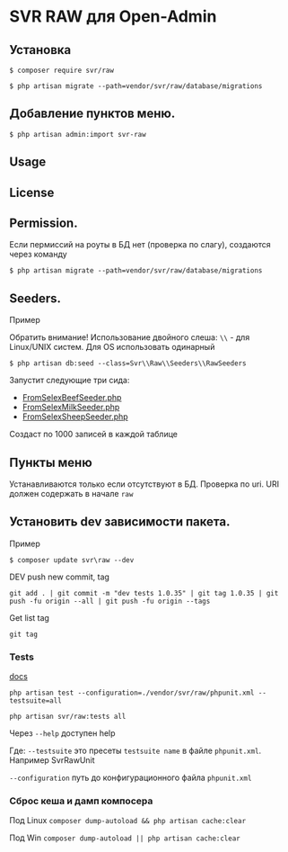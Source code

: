 
SVR RAW для Open-Admin 
=========================

## Установка

```
$ composer require svr/raw

$ php artisan migrate --path=vendor/svr/raw/database/migrations

```
## Добавление пунктов меню.
```
$ php artisan admin:import svr-raw

```

## Usage

[//]: # (See [wiki]&#40;http://open-admin.org/docs/en/extension-helpers&#41;)

License
------------

[//]: # (Licensed under [The MIT License &#40;GPL 3.0&#41;]&#40;LICENSE&#41;.)


## Permission.
Если пермиссий на роуты в БД нет (проверка по слагу), создаются через команду
```
$ php artisan migrate --path=vendor/svr/raw/database/migrations
```
## Seeders.

Пример

Обратить внимание!  Использование двойного слеша: `\\` - для Linux/UNIX систем. Для OS использовать одинарный
```
$ php artisan db:seed --class=Svr\\Raw\\Seeders\\RawSeeders
```

Запустит следующие три сида:
- [FromSelexBeefSeeder.php](database%2Fseeders%2FFromSelexBeefSeeder.php)
- [FromSelexMilkSeeder.php](database%2Fseeders%2FFromSelexMilkSeeder.php)
- [FromSelexSheepSeeder.php](database%2Fseeders%2FFromSelexSheepSeeder.php)

Создаст по 1000 записей в каждой таблице

## Пункты меню
Устанавливаются только если отсутствуют в БД. Проверка по uri. URI должен содержать в начале `raw`

## Установить dev зависимости пакета.

Пример
```
$ composer update svr\raw --dev
```

DEV push new commit, tag 
```
git add . | git commit -m "dev tests 1.0.35" | git tag 1.0.35 | git push -fu origin --all | git push -fu origin --tags
```

Get list tag 
```
git tag
```

### Tests
[docs](https://docs.phpunit.de/en/10.5/index.html)
```
php artisan test --configuration=./vendor/svr/raw/phpunit.xml --testsuite=all
```

```
php artisan svr/raw:tests all
```
Через `--help` доступен help

Где:
`--testsuite` это пресеты `testsuite name` в файле `phpunit.xml`. Например SvrRawUnit

`--configuration` путь до конфигурационного файла `phpunit.xml` 

### Сброс кеша и дамп компосера

Под Linux
`composer dump-autoload && php artisan cache:clear`

Под Win
`composer dump-autoload || php artisan cache:clear`
